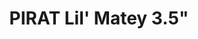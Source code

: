 ---
order: 8
title: PIRAT Lil' Matey 3.5"
link: https://pyrodrone.com/products/pirat-lil-matey-3-5-fpv-drone-frame-1
img: https://pyrodrone.com/cdn/shop/products/lil-matey-35-pouces-by-piratframes-1_f7193e7a-9b6b-48b2-953d-927f487852c7_1200x1200.jpg?v=1646783361
text: The Lil' Matey is meant to be decently tanky, but it's also running the
  arms in a deadcat configuration, so your HD camera shouldn't see any props in
  the recording. With the option to run the battery rotated 90°  for a "toilet
  tank" configuration as well, it's a very versatile frame. Watch out for the
  Torx bolts though!
info: $49.99;4mm Arms;2mm Plates<Bottom/Top>;20x20 Stacks;20x20 VTXs;19/20mm
  Cams;9x9/12x12 Motors;58g
---